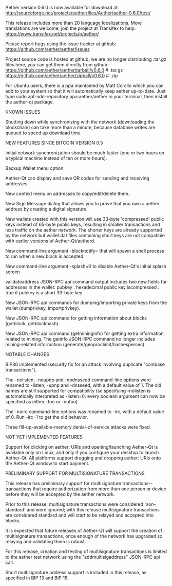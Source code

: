 Aether version 0.6.0 is now available for download at:
http://sourceforge.net/projects/aether/files/Aether/aether-0.6.0/test/

This release includes more than 20 language localizations.
More translations are welcome; join the
project at Transifex to help:
https://www.transifex.net/projects/p/aether/

Please report bugs using the issue tracker at github:
https://github.com/aether/aether/issues

Project source code is hosted at github; we are no longer
distributing .tar.gz files here, you can get them
directly from github:
https://github.com/aether/aether/tarball/v0.6.0  # .tar.gz
https://github.com/aether/aether/zipball/v0.6.0  # .zip

For Ubuntu users, there is a ppa maintained by Matt Corallo which
you can add to your system so that it will automatically keep
aether up-to-date.  Just type
sudo apt-add-repository ppa:aether/aether
in your terminal, then install the aether-qt package.


KNOWN ISSUES

Shutting down while synchronizing with the network
(downloading the blockchain) can take more than a minute,
because database writes are queued to speed up download
time.


NEW FEATURES SINCE BITCOIN VERSION 0.5

Initial network synchronization should be much faster
(one or two hours on a typical machine instead of ten or more
hours).

Backup Wallet menu option.

Aether-Qt can display and save QR codes for sending
and receiving addresses.

New context menu on addresses to copy/edit/delete them.

New Sign Message dialog that allows you to prove that you
own a aether address by creating a digital
signature.

New wallets created with this version will
use 33-byte 'compressed' public keys instead of
65-byte public keys, resulting in smaller
transactions and less traffic on the aether
network. The shorter keys are already supported
by the network but wallet.dat files containing
short keys are not compatible with earlier
versions of Aether-Qt/aetherd.

New command-line argument -blocknotify=<command>
that will spawn a shell process to run <command> 
when a new block is accepted.

New command-line argument -splash=0 to disable
Aether-Qt's initial splash screen

validateaddress JSON-RPC api command output includes
two new fields for addresses in the wallet:
pubkey : hexadecimal public key
iscompressed : true if pubkey is a short 33-byte key

New JSON-RPC api commands for dumping/importing
private keys from the wallet (dumprivkey, importprivkey).

New JSON-RPC api command for getting information about
blocks (getblock, getblockhash).

New JSON-RPC api command (getmininginfo) for getting
extra information related to mining. The getinfo
JSON-RPC command no longer includes mining-related
information (generate/genproclimit/hashespersec).



NOTABLE CHANGES

BIP30 implemented (security fix for an attack involving
duplicate "coinbase transactions").

The -nolisten, -noupnp and -nodnsseed command-line
options were renamed to -listen, -upnp and -dnsseed,
with a default value of 1. The old names are still
supported for compatibility (so specifying -nolisten
is automatically interpreted as -listen=0; every
boolean argument can now be specified as either
-foo or -nofoo).

The -noirc command-line options was renamed to
-irc, with a default value of 0. Run -irc=1 to
get the old behavior.

Three fill-up-available-memory denial-of-service
attacks were fixed.


NOT YET IMPLEMENTED FEATURES

Support for clicking on aether: URIs and
opening/launching Aether-Qt is available only on Linux,
and only if you configure your desktop to launch
Aether-Qt. All platforms support dragging and dropping
aether: URIs onto the Aether-Qt window to start
payment.


PRELIMINARY SUPPORT FOR MULTISIGNATURE TRANSACTIONS

This release has preliminary support for multisignature
transactions-- transactions that require authorization
from more than one person or device before they
will be accepted by the aether network.

Prior to this release, multisignature transactions
were considered 'non-standard' and were ignored;
with this release multisignature transactions are
considered standard and will start to be relayed
and accepted into blocks.

It is expected that future releases of Aether-Qt
will support the creation of multisignature transactions,
once enough of the network has upgraded so relaying
and validating them is robust.

For this release, creation and testing of multisignature
transactions is limited to the aether test network using
the "addmultisigaddress" JSON-RPC api call.

Short multisignature address support is included in this
release, as specified in BIP 13 and BIP 16.

